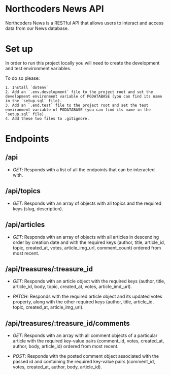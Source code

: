 # Northcoders News API

Northcoders News is a RESTful API that allows users to interact and access data from our News database.

# Set up

In order to run this project locally you will need to create the development and test environment variables.

To do so please:

    1. Install `dotenv`
    2. Add an `.env.development` file to the project root and set the development environment variable of PGDATABASE (you can find its name in the `setup.sql` file).
    3. Add an `.end.test` file to the project root and set the test environment variable of PGDATABASE (you can find its name in the `setup.sql` file).
    4. Add these two files to .gitignore.

# Endpoints

## /api

- _GET_: Responds with a list of all the endpoints that can be interacted with.

## /api/topics

- _GET_: Responds with an array of objects with all topics and the required keys (slug, description).

## /api/articles

- _GET_: Responds with an array of objects with all articles in descending order by creation date and with the required keys (author, title, article_id, topic, created_at, votes, article_img_url, comment_count) ordered from most recent.

## /api/treasures/:treasure_id

- _GET_: Responds with an article object with the required keys (author, title, article_id, body, topic, created_at, votes, article_imd_url).

- _PATCH_: Responds with the required article object and its updated votes property, along with the other required keys (author, title, article_id, topic, created_at, article_img_url).

## /api/treasures/:treasure_id/comments

- _GET_: Responds with an array with all comment objects of a particular article with the required key-value pairs (comment_id, votes, created_at, author, body, article_id) ordered from most recent.

- _POST_: Responds with the posted comment object associated with the passed id and containing the required key-value pairs (comment_id, votes, created_at, author, body, article_id).
